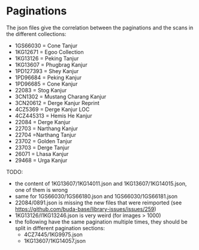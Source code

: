 # Paginations

The json files give the correlation between the paginations and the scans in the different collections:

- 1GS66030 = Cone Tanjur
- 1KG12671 = Egoo Collection
- 1KG13126 = Peking Tanjur
- 1KG13607 = Phugbrag Kanjur
- 1PD127393 = Shey Kanjur
- 1PD96684 = Peking Kanjur
- 1PD96685 = Cone Kanjur
- 22083 = Stog Kanjur
- 3CN1302 = Mustang Charang Kanjur
- 3CN20612 = Derge Kanjur Reprint
- 4CZ5369 = Derge Kanjur LOC
- 4CZ445313 = Hemis He Kanjur
- 22084 = Derge Kanjur
- 22703 = Narthang Kanjur
- 22704  =Narthang Tanjur
- 23702 = Golden Tanjur
- 23703 = Derge Tanjur
- 26071 = Lhasa Kanjur
- 29468 = Urga Kanjur

TODO:

- the content of 1KG13607/1KG14011.json and 1KG13607/1KG14015.json, one of them is wrong
- same for 1GS66030/1GS66180.json and 1GS66030/1GS66181.json
- 22084/0891.json is missing the new files that were reimported (see https://github.com/buda-base/library-issues/issues/259)
- 1KG13126/I1KG13246.json is very weird (for images > 1000)
- the following have the same pagination multiple times, they should be split in different pagination sections:
   * 4CZ7445/1KG9975.json
   * 1KG13607/1KG14057.json